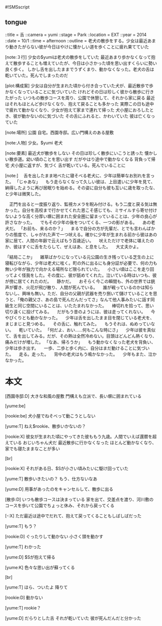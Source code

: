 #!SMSscript

## tongue

::title = 舌
::camera = yumi
::stage = Park
::location = EXT
::year = 2014
::date = 10/1
::time = afternoon
::outline = 老犬の散歩をする。少女は最近あまり動きたがらない彼が今日はやけに懐かしい道を歩くことに疲れ果てていた

[note:３行]
少女の$yumiは老犬の散歩をしていた
最近あまり歩かなくなって抱えて散歩することも増えていたが、今日は小さかった頃を思い出すくらいに勢い良く歩く。
しかし舌を出したままでうずくまり、動かなくなった。老犬の舌は乾いていた。死んでしまったのだ

[plot:構成案]
少女は自分が生まれた頃から付き合っていた犬が、最近散歩で歩かなくなっていることに気づいていた
けれどその日は珍しく彼から散歩に行きたがった
いつもの散歩コースを周り、公園で休憩して、それから家に戻る
最近はそれもほとんど歩けなくなり、抱えて戻ることも多かった
実際この日も途中で疲れて動かなくなり、少女が抱えて家まで連れて帰った
犬小屋におろしたとき、彼が動かないのに気づいた
その舌にふれると、かわいていた
彼は亡くなっていた

[note:場所]
公園
自宅。西園寺邸。広い門構えのある屋敷

[note:人物]
少女。$yumi
老犬

[note:要素]
最近犬が散歩をしない
その日は珍しく散歩にいこうと誘った
懐かしい散歩道。幼い頃のことを思い出す
だがやはり途中で動かなくなる
背負って帰宅
犬小屋に返すが、気づく
舌が乾いている。死んでいることに

[note:]
　舌を出したまま地べたに寝そべる老犬に、少年は簡単なお別れを言った。
「じゃあな」
　もう走らなくなって久しい彼は、上目遣いに少年を見て、納得したように再び居眠りを始める。その姿に自分も彼も互いに歳を取ったな、と少年は微笑した。

　正門を出ると一度振り返り、監視カメラを睨み付ける。もう二度と戻る気は無かった。自分を高校まで行かせてくれた恩こそ感じても、ミサイルすら寄せ付けないような高く分厚い塀に囲まれた安全圏に留まっていることは、少年の良心が許さなかった。
　でもその少年の後をついてくる、一つの影がある。
　あの老犬だ。
「お前も、来るのか？」
　まるで自分の方が先輩だ、とでも言わんばかりの態度で、しゃがれた声で一つ吠える。確かに少年が生まれる前から彼はあの家に居て、人間の年齢で云えばもう百歳近い。
　吠えただけで老体に堪えたのか、彼はすぐに舌をたらして、ぜえはあ、と息をした。
　大丈夫かよ。

「結局ここか」
　雑草ばかりになっている元公園の生き残っている芝生の上に寝転びながら、少年は老犬に呟く。町の外に出るにも身分証が必要で、何の力も無い少年が独力で向かえる場所など限られていた。
　小さい頃はここを走り回ってよく怪我をした。その度に、彼が舐めてくれた。泣いている時はいつも、彼が傍に居てくれたのだ。
　静かだ。
　おそらく今この瞬間も、外の世界では銃声が響き、火花が飛び散り、人間が死んでいる。
　誰が戦っているのかは知らないし、興味も無い。ただ、自分の父親が武器を売り捌いて儲けていることを思うと、「俺の親父さ、あの島で死んだんだってさ」なんて他人事みたいに話す同級生と同じ空間にいることは、いたたまれなかった。
　棒切れを拾って、思い切り遠くに投げてみる。
　だがもう昔のようには、彼は走ってくれない。
　今やぴくりとも動かなかった。
　少年は舌を出したまま目を閉じている老犬を、まじまじと見つめる。
　その舌に、触れてみた。
　もうそれは、ぬめっていない。
　乾いていた。
「何だよ、おい……何もこんな時にさ」
　少年は彼を真似て、舌を出してみる。だが、その熱は全然冷めない。目頭はどんどん熱くなり、痛みだけが増した。
「なあ、帰ろうか」
　もう動かなくなった老犬を背負い、少年は歩き出す。
　一歩、二歩と歩く内に、自分はまだ動けることに気づいた。
　走る。走った。
　背中の老犬はもう鳴かなかった。
　少年もまた、泣かなかった。

# 本文

[西園寺邸:D]
大きな和風の屋敷
門構えも立派で、長い塀に囲まれている

[yume:be]

[rookie:be]
犬小屋でねそべって動こうとしない

[yume:T]
ねえ$rookie、散歩いかないの？

[rookie:X]
彼女が生まれた頃にやってきた彼ももう九歳。人間でいえば還暦を超えている
おじいちゃん犬だ
最近散歩に行かなくなった
ほとんど動かなくなり、家でも寝たままなことが多い

[br]

[rookie:X]
それがある日、$Sが小さい頃みたいに駆け回っていた

[yume:T]
散歩いきたいの？
もう、仕方ないなあ

[yume:D]
用事があったのをキャンセルして、散歩に出る

[散歩:D]
いつも散歩コースは決まっている
家を出て、交差点を渡り、河川敷のコースを歩いて公園でちょっと休み、それから戻ってくる

[-:X]
ただ最近は途中でだれて、抱えて戻ってくることもしばしばだった

[yume:T]
もう？

[rookie:D]
ぐったりして動かない
小さく頭を動かす

[yume:T]
わかった

[yume:D]
$Sが抱えて帰る

[yume:K]
色々な思い出が蘇ってくる

[br]

[yume:T]
ほら、ついたよ
降りて

[rookie:D]
動かない

[yume:T]
rookie？

[yume:D]
だらりとした舌
それが乾いていた
彼が死んだんだと分かった
